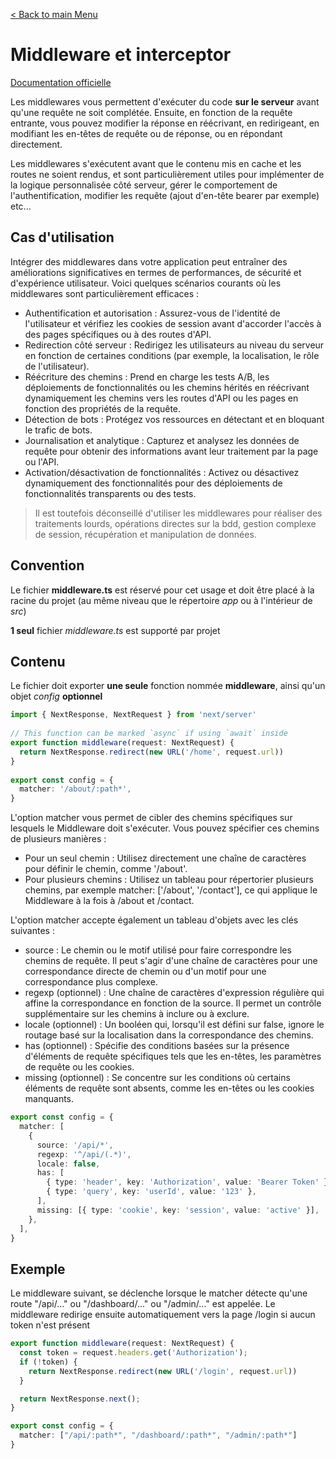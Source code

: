 [< Back to main Menu](https://github.com/gsoulie/react-resources/blob/master/react-presentation.md)    

# Middleware et interceptor

[Documentation officielle](https://nextjs.org/docs/app/api-reference/file-conventions/middleware)     

Les middlewares vous permettent d'exécuter du code **sur le serveur** avant qu'une requête ne soit complétée. Ensuite, en fonction de la requête entrante, 
vous pouvez modifier la réponse en réécrivant, en redirigeant, en modifiant les en-têtes de requête ou de réponse, ou en répondant directement.

Les middlewares s'exécutent avant que le contenu mis en cache et les routes ne soient rendus, et sont particulièrement utiles pour implémenter de la logique personnalisée côté serveur, 
gérer le comportement de l'authentification, modifier les requête (ajout d'en-tête bearer par exemple) etc...

## Cas d'utilisation
Intégrer des middlewares dans votre application peut entraîner des améliorations significatives en termes de performances, 
de sécurité et d'expérience utilisateur. Voici quelques scénarios courants où les middlewares sont particulièrement efficaces :

* Authentification et autorisation : Assurez-vous de l'identité de l'utilisateur et vérifiez les cookies de session avant d'accorder l'accès à des pages spécifiques ou à des routes d'API.
* Redirection côté serveur : Redirigez les utilisateurs au niveau du serveur en fonction de certaines conditions (par exemple, la localisation, le rôle de l'utilisateur).
* Réécriture des chemins : Prend en charge les tests A/B, les déploiements de fonctionnalités ou les chemins hérités en réécrivant dynamiquement les chemins vers les routes d'API ou les pages en fonction des propriétés de la requête.
* Détection de bots : Protégez vos ressources en détectant et en bloquant le trafic de bots.
* Journalisation et analytique : Capturez et analysez les données de requête pour obtenir des informations avant leur traitement par la page ou l'API.
* Activation/désactivation de fonctionnalités : Activez ou désactivez dynamiquement des fonctionnalités pour des déploiements de fonctionnalités transparents ou des tests.

> Il est toutefois déconseillé d'utiliser les middlewares pour réaliser des traitements lourds, opérations directes sur la bdd, gestion complexe de session, récupération et manipulation de données.

## Convention

Le fichier **middleware.ts** est réservé pour cet usage et doit être placé à la racine du projet (au même niveau que le répertoire *app* ou à l'intérieur de *src*)

**1 seul** fichier *middleware.ts* est supporté par projet

## Contenu

Le fichier doit exporter **une seule** fonction nommée **middleware**, ainsi qu'un objet *config* **optionnel**

````typescript
import { NextResponse, NextRequest } from 'next/server'
 
// This function can be marked `async` if using `await` inside
export function middleware(request: NextRequest) {
  return NextResponse.redirect(new URL('/home', request.url))
}
 
export const config = {
  matcher: '/about/:path*',
}
````

L'option matcher vous permet de cibler des chemins spécifiques sur lesquels le Middleware doit s'exécuter. Vous pouvez spécifier ces chemins de plusieurs manières :

* Pour un seul chemin : Utilisez directement une chaîne de caractères pour définir le chemin, comme '/about'.
* Pour plusieurs chemins : Utilisez un tableau pour répertorier plusieurs chemins, par exemple matcher: ['/about', '/contact'], ce qui applique le Middleware à la fois à /about et /contact.

L'option matcher accepte également un tableau d'objets avec les clés suivantes :

* source : Le chemin ou le motif utilisé pour faire correspondre les chemins de requête. Il peut s'agir d'une chaîne de caractères pour une correspondance directe de chemin ou d'un motif pour une correspondance plus complexe.
* regexp (optionnel) : Une chaîne de caractères d'expression régulière qui affine la correspondance en fonction de la source. Il permet un contrôle supplémentaire sur les chemins à inclure ou à exclure.
* locale (optionnel) : Un booléen qui, lorsqu'il est défini sur false, ignore le routage basé sur la localisation dans la correspondance des chemins.
* has (optionnel) : Spécifie des conditions basées sur la présence d'éléments de requête spécifiques tels que les en-têtes, les paramètres de requête ou les cookies.
* missing (optionnel) : Se concentre sur les conditions où certains éléments de requête sont absents, comme les en-têtes ou les cookies manquants.

````typescript
export const config = {
  matcher: [
    {
      source: '/api/*',
      regexp: '^/api/(.*)',
      locale: false,
      has: [
        { type: 'header', key: 'Authorization', value: 'Bearer Token' },
        { type: 'query', key: 'userId', value: '123' },
      ],
      missing: [{ type: 'cookie', key: 'session', value: 'active' }],
    },
  ],
}
````

## Exemple

Le middleware suivant, se déclenche lorsque le matcher détecte qu'une route "/api/..." ou "/dashboard/..." ou "/admin/..." est appelée. Le middleware redirige ensuite automatiquement vers la page /login si aucun token n'est présent

````typescript
export function middleware(request: NextRequest) {
  const token = request.headers.get('Authorization');
  if (!token) {
    return NextResponse.redirect(new URL('/login', request.url))
  }

  return NextResponse.next();
}

export const config = {
  matcher: ["/api/:path*", "/dashboard/:path*", "/admin/:path*"]
}
````
